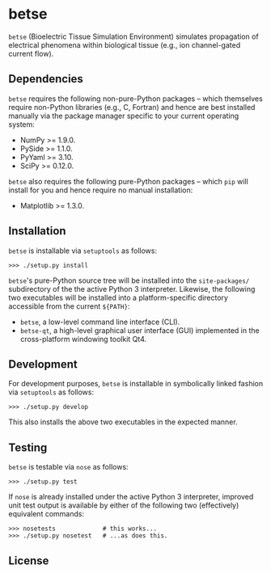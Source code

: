 betse
===========

`betse` (Bioelectric Tissue Simulation Environment) simulates propagation of
electrical phenomena within biological tissue (e.g., ion channel-gated current
flow).

## Dependencies

`betse` requires the following non-pure-Python packages – which themselves
require non-Python libraries (e.g., C, Fortran) and hence are best installed
manually via the package manager specific to your current operating system:

* NumPy >= 1.9.0.
* PySide >= 1.1.0.
* PyYaml >= 3.10.
* SciPy >= 0.12.0.

`betse` also requires the following pure-Python packages – which `pip` will
install for you and hence require no manual installation:

* Matplotlib >= 1.3.0.

## Installation

`betse` is installable via `setuptools` as follows:

    >>> ./setup.py install

`betse`'s pure-Python source tree will be installed into the `site-packages/`
subdirectory of the the active Python 3 interpreter. Likewise, the following two
executables will be installed into a platform-specific directory accessible from
the current `${PATH}`:

* `betse`, a low-level command line interface (CLI).
* `betse-qt`, a high-level graphical user interface (GUI) implemented in the
  cross-platform windowing toolkit Qt4.

## Development

For development purposes, `betse` is installable in symbolically linked fashion
via `setuptools` as follows:

    >>> ./setup.py develop

This also installs the above two executables in the expected manner.

## Testing

`betse` is testable via `nose` as follows:

    >>> ./setup.py test

If `nose` is already installed under the active Python 3 interpreter, improved
unit test output is available by either of the following two (effectively)
equivalent commands:

    >>> nosetests             # this works...
    >>> ./setup.py nosetest   # ...as does this.

## License

